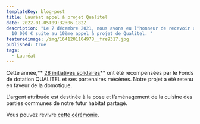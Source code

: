```yaml
---
templateKey: blog-post
title: Lauréat appel à projet Qualitel
date: 2022-01-05T09:32:06.182Z
description: "Le 7 décembre 2021, nous avons eu l'honneur de recevoir un prix de
  10 000 € suite au 10ème appel à projet de Qualitel. "
featuredimage: /img/1641201104978__fre9317.jpg
published: true
tags:
  - Lauréat
---
```

Cette année,** [28 initiatives solidaires](https://www.qualitel.org/financement-projets/les-laureats/)** ont été récompensées par le Fonds de dotation QUALITEL et ses partenaires mécènes. Notre projet a été retenu en faveur de la domotique.

L'argent attribuée est destinée à la pose et l’aménagement de la cuisine des parties communes de notre futur habitat partagé.

Vous pouvez revivre[ cette cérémonie](https://www.youtube.com/watch?v=JckoiTjTpkg&ab_channel=GroupeQUALITEL).
